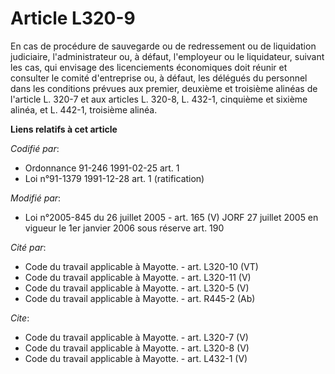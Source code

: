 # Article L320-9

En cas de procédure de sauvegarde ou de redressement ou de liquidation judiciaire, l'administrateur ou, à défaut, l'employeur
ou le liquidateur, suivant les cas, qui envisage des licenciements économiques doit réunir et consulter le comité
d'entreprise ou, à défaut, les délégués du personnel dans les conditions prévues aux premier, deuxième et troisième alinéas
de l'article L. 320-7 et aux articles L. 320-8, L. 432-1, cinquième et sixième alinéa, et L. 442-1, troisième alinéa.

**Liens relatifs à cet article**

_Codifié par_:

  - Ordonnance 91-246 1991-02-25 art. 1
  - Loi n°91-1379 1991-12-28 art. 1 (ratification)

_Modifié par_:

  - Loi n°2005-845 du 26 juillet 2005 - art. 165 (V) JORF 27 juillet 2005 en vigueur le 1er janvier 2006 sous réserve art. 190

_Cité par_:

  - Code du travail applicable à Mayotte. - art. L320-10 (VT)
  - Code du travail applicable à Mayotte. - art. L320-11 (V)
  - Code du travail applicable à Mayotte. - art. L320-5 (V)
  - Code du travail applicable à Mayotte. - art. R445-2 (Ab)

_Cite_:

  - Code du travail applicable à Mayotte. - art. L320-7 (V)
  - Code du travail applicable à Mayotte. - art. L320-8 (V)
  - Code du travail applicable à Mayotte. - art. L432-1 (V)

